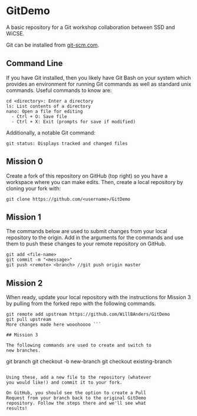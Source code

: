 # GitDemo

A basic repository for a Git workshop collaboration between SSD and WiCSE.

Git can be installed from [git-scm.com](https://git-scm.com).

## Command Line

If you have Git installed, then you likely have Git Bash on your system which provides an environment for running Git commands as well as standard unix commands. Useful commands to know are:

```
cd <directory>: Enter a directory
ls: List contents of a directory
nano: Open a file for editing
  - Ctrl + O: Save file
  - Ctrl + X: Exit (prompts for save if modified)
```

Additionally, a notable Git command:

```
git status: Displays tracked and changed files
```

## Mission 0

Create a fork of this repository on GitHub (top right) so you have a workspace where you can make edits. Then, create a local repository by cloning your fork with:

```
git clone https://github.com/<username>/GitDemo
```

## Mission 1

The commands below are used to submit changes from your local repository to the
origin. Add in the arguments for the commands and use them to push these changes to your remote repository on GitHub.

```
git add <file-name>
git commit -m "<message>"
git push <remote> <branch> //git push origin master
```

## Mission 2

When ready, update your local repository with the instructions for Mission 3 by
pulling from the forked repo with the following commands.

```
git remote add upstream https://github.com/WillBAnders/GitDemo
git pull upstream
More changes made here wooohoooo ```

## Mission 3

The following commands are used to create and switch to 
new branches.

```
git branch
git checkout -b new-branch
git checkout existing-branch
```

Using these, add a new file to the repository (whatever 
you would like!) and commit it to your fork.

On GitHub, you should see the option to create a Pull 
Request from your branch back to the original GitDemo 
repository. Follow the steps there and we'll see what 
results!
